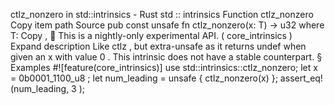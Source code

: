 ctlz_nonzero in std::intrinsics - Rust
std
::
intrinsics
Function
ctlz_nonzero
Copy item path
Source
pub const unsafe fn ctlz_nonzero<T>(x: T) ->
u32
where
    T:
Copy
,
🔬
This is a nightly-only experimental API. (
core_intrinsics
)
Expand description
Like
ctlz
, but extra-unsafe as it returns
undef
when
given an
x
with value
0
.
This intrinsic does not have a stable counterpart.
§
Examples
#![feature(core_intrinsics)]
use
std::intrinsics::ctlz_nonzero;
let
x =
0b0001_1100_u8
;
let
num_leading =
unsafe
{ ctlz_nonzero(x) };
assert_eq!
(num_leading,
3
);